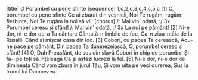 [title] O Porumbel cu pene sfinte
[sequence] 1,c,2,c,3,c,4,c,5,c
[1]
O, porumbel cu pene sfinte
Ce ai zburat din veșnicii,
Noi Te rugăm, rugăm fierbinte,
Noi Te rugăm la noi să vii!
[chorus]
/: Mai vin' odată, :/ 3x
Porumbel ceresc și sfânt!
/: Mai vin' odată, :/ 3x
La noi pe pământ!
[2]
Ni-e dor, ni-e dor de-a Ta cântare
Cântată-n limbile de foc,
Ca-n ziua-ntâia de la Rusalii,
Când ai mișcat casa din loc.
[3]
Cobori, cu pacea Ta cerească,
Adu-ne pace pe pământ,
Din pacea Ta dumnezeiască,
O, porumbel ceresc și sfânt!
[4]
O, Duh Preasfânt, de sus din slavă
Cobori în chip de porumbel
Și fă-i pe toți să înțeleagă
Că și astăzi lucrezi la fel.
[5]
Ni-e dor, ni-e dor de dimineața
Când vom zbura în jurul Tău,
Și vom uita pe veci durerea,
Sus la tronul lui Dumnezeu.


